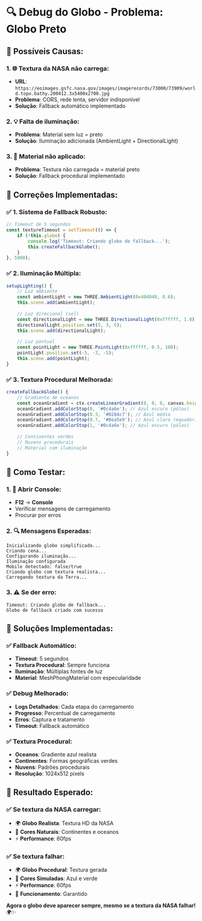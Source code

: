 # 🔍 Debug do Globo - Problema: Globo Preto

## 🚨 **Possíveis Causas:**

### **1. 🌐 Textura da NASA não carrega:**
- **URL**: `https://eoimages.gsfc.nasa.gov/images/imagerecords/73000/73909/world.topo.bathy.200412.3x5400x2700.jpg`
- **Problema**: CORS, rede lenta, servidor indisponível
- **Solução**: Fallback automático implementado

### **2. 💡 Falta de iluminação:**
- **Problema**: Material sem luz = preto
- **Solução**: Iluminação adicionada (AmbientLight + DirectionalLight)

### **3. 🎨 Material não aplicado:**
- **Problema**: Textura não carregada = material preto
- **Solução**: Fallback procedural implementado

## 🔧 **Correções Implementadas:**

### **✅ 1. Sistema de Fallback Robusto:**
```javascript
// Timeout de 5 segundos
const textureTimeout = setTimeout(() => {
    if (!this.globe) {
        console.log('Timeout: Criando globo de fallback...');
        this.createFallbackGlobe();
    }
}, 5000);
```

### **✅ 2. Iluminação Múltipla:**
```javascript
setupLighting() {
    // Luz ambiente
    const ambientLight = new THREE.AmbientLight(0x404040, 0.6);
    this.scene.add(ambientLight);
    
    // Luz direcional (sol)
    const directionalLight = new THREE.DirectionalLight(0xffffff, 1.0);
    directionalLight.position.set(5, 3, 5);
    this.scene.add(directionalLight);
    
    // Luz pontual
    const pointLight = new THREE.PointLight(0xffffff, 0.5, 100);
    pointLight.position.set(-5, -3, -5);
    this.scene.add(pointLight);
}
```

### **✅ 3. Textura Procedural Melhorada:**
```javascript
createFallbackGlobe() {
    // Gradiente de oceanos
    const oceanGradient = ctx.createLinearGradient(0, 0, 0, canvas.height);
    oceanGradient.addColorStop(0, '#0c4a6e'); // Azul escuro (pólos)
    oceanGradient.addColorStop(0.3, '#0284c7'); // Azul médio
    oceanGradient.addColorStop(0.7, '#0ea5e9'); // Azul claro (equador)
    oceanGradient.addColorStop(1, '#0c4a6e'); // Azul escuro (pólos)
    
    // Continentes verdes
    // Nuvens procedurais
    // Material com iluminação
}
```

## 🎯 **Como Testar:**

### **1. 📱 Abrir Console:**
- **F12** → **Console**
- Verificar mensagens de carregamento
- Procurar por erros

### **2. 🔍 Mensagens Esperadas:**
```
Inicializando globo simplificado...
Criando cena...
Configurando iluminação...
Iluminação configurada
Mobile detectado: false/true
Criando globo com textura realista...
Carregando textura da Terra...
```

### **3. ⚠️ Se der erro:**
```
Timeout: Criando globo de fallback...
Globo de fallback criado com sucesso
```

## 🚀 **Soluções Implementadas:**

### **✅ Fallback Automático:**
- **Timeout**: 5 segundos
- **Textura Procedural**: Sempre funciona
- **Iluminação**: Múltiplas fontes de luz
- **Material**: MeshPhongMaterial com especularidade

### **✅ Debug Melhorado:**
- **Logs Detalhados**: Cada etapa do carregamento
- **Progresso**: Percentual de carregamento
- **Erros**: Captura e tratamento
- **Timeout**: Fallback automático

### **✅ Textura Procedural:**
- **Oceanos**: Gradiente azul realista
- **Continentes**: Formas geográficas verdes
- **Nuvens**: Padrões procedurais
- **Resolução**: 1024x512 pixels

## 🎯 **Resultado Esperado:**

### **✅ Se textura da NASA carregar:**
- 🌍 **Globo Realista**: Textura HD da NASA
- 🎨 **Cores Naturais**: Continentes e oceanos
- ⚡ **Performance**: 60fps

### **✅ Se textura falhar:**
- 🌍 **Globo Procedural**: Textura gerada
- 🎨 **Cores Simuladas**: Azul e verde
- ⚡ **Performance**: 60fps
- 🔄 **Funcionamento**: Garantido

**Agora o globo deve aparecer sempre, mesmo se a textura da NASA falhar!** 🌍✨
